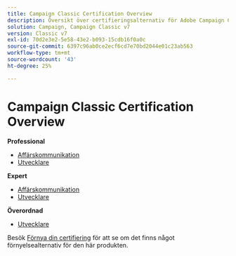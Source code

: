 ```yaml
---
title: Campaign Classic Certification Overview
description: Översikt över certifieringsalternativ för Adobe Campaign Classic
solution: Campaign, Campaign Classic v7
version: Classic v7
exl-id: 70d2e3e2-5e58-43e2-b093-15cdb16f0a0c
source-git-commit: 6397c96ab0ce2ecf6cd7e70bd2044e01c23ab563
workflow-type: tm+mt
source-wordcount: '43'
ht-degree: 25%

---
```


# Campaign Classic Certification Overview

**Professional**

* [Affärskommunikation](/help/certifications/acc/acc-p-business.md) <!--AD0-E329-->
* [Utvecklare](/help/certifications/acc/acc-p-developer.md) <!--AD0-E331-->

**Expert**

* [Affärskommunikation](/help/certifications/acc/acc-e-business.md) <!--AD0-E327-->
* [Utvecklare](/help/certifications/acc/acc-e-developer.md) <!--AD0-E330-->

**Överordnad**

* [Utvecklare](/help/certifications/acc/acc-m-developer.md) <!--AD0-E328-->

Besök [Förnya din certifiering](/help/certifications/renew.md) för att se om det finns något förnyelsealternativ för den här produkten.
